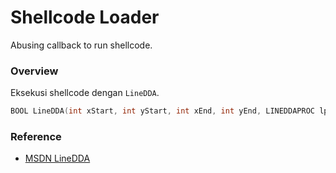 # Shellcode Loader

Abusing callback to run shellcode.

### Overview

Eksekusi shellcode dengan `LineDDA`.

```c++
BOOL LineDDA(int xStart, int yStart, int xEnd, int yEnd, LINEDDAPROC lpProc, LPARAM data);
```

### Reference 

- [MSDN LineDDA](https://docs.microsoft.com/en-us/windows/win32/api/wingdi/nf-wingdi-linedda)